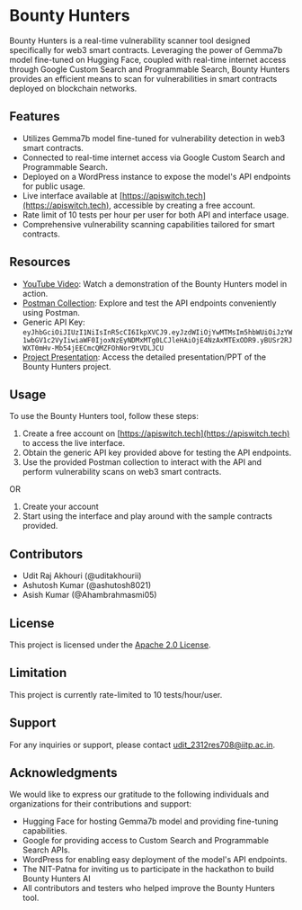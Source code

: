# Bounty Hunters

Bounty Hunters is a real-time vulnerability scanner tool designed specifically for web3 smart contracts. Leveraging the power of Gemma7b model fine-tuned on Hugging Face, coupled with real-time internet access through Google Custom Search and Programmable Search, Bounty Hunters provides an efficient means to scan for vulnerabilities in smart contracts deployed on blockchain networks.

## Features

- Utilizes Gemma7b model fine-tuned for vulnerability detection in web3 smart contracts.
- Connected to real-time internet access via Google Custom Search and Programmable Search.
- Deployed on a WordPress instance to expose the model's API endpoints for public usage.
- Live interface available at [https://apiswitch.tech](https://apiswitch.tech), accessible by creating a free account.
- Rate limit of 10 tests per hour per user for both API and interface usage.
- Comprehensive vulnerability scanning capabilities tailored for smart contracts.

## Resources

- [YouTube Video](https://youtu.be/flBnurC7jtI): Watch a demonstration of the Bounty Hunters model in action.
- [Postman Collection](http://postman.com/bounty-hunters/): Explore and test the API endpoints conveniently using Postman.
- Generic API Key: `eyJhbGciOiJIUzI1NiIsInR5cCI6IkpXVCJ9.eyJzdWIiOjYwMTMsIm5hbWUiOiJzYW1wbGV1c2VyIiwiaWF0IjoxNzEyNDMxMTg0LCJleHAiOjE4NzAxMTExODR9.yBUSr2RJWXT0mHv-Mb54jEECmcQMZFOhNor9tVDLJCU`
- [Project Presentation](https://projectai.tech/123): Access the detailed presentation/PPT of the Bounty Hunters project.

## Usage

To use the Bounty Hunters tool, follow these steps:

1. Create a free account on [https://apiswitch.tech](https://apiswitch.tech) to access the live interface.
2. Obtain the generic API key provided above for testing the API endpoints.
3. Use the provided Postman collection to interact with the API and perform vulnerability scans on web3 smart contracts.

OR
1. Create your account
2. Start using the interface and play around with the sample contracts provided. 

## Contributors

- Udit Raj Akhouri (@uditakhourii)
- Ashutosh Kumar (@ashutosh8021)
- Asish Kumar (@Ahambrahmasmi05)

## License

This project is licensed under the [Apache 2.0 License](LICENSE).

## Limitation

This project is currently rate-limited to 10 tests/hour/user.

## Support

For any inquiries or support, please contact [udit_2312res708@iitp.ac.in](mailto:udit_2312res708@iitp.ac.in).

## Acknowledgments

We would like to express our gratitude to the following individuals and organizations for their contributions and support:

- Hugging Face for hosting Gemma7b model and providing fine-tuning capabilities.
- Google for providing access to Custom Search and Programmable Search APIs.
- WordPress for enabling easy deployment of the model's API endpoints.
- The NIT-Patna for inviting us to participate in the hackathon to build Bounty Hunters AI
- All contributors and testers who helped improve the Bounty Hunters tool.
